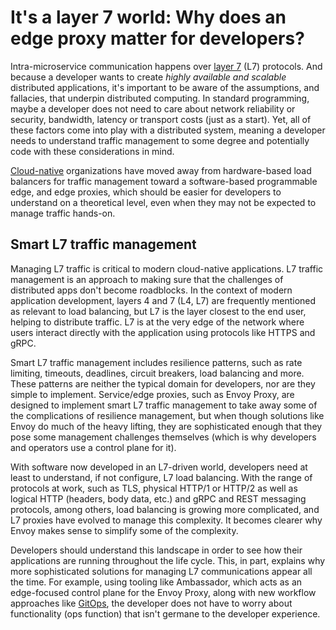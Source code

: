 # It's a layer 7 world: Why does an edge proxy matter for developers?

Intra-microservice communication happens over [layer 7](/learn/kubernetes-glossary/layer-7/) (L7) protocols. And because a developer wants to create _highly available and scalable_ distributed applications, it's important to be aware of the assumptions, and fallacies, that underpin distributed computing. In standard programming, maybe a developer does not need to care about network reliability or security, bandwidth, latency or transport costs (just as a start). Yet, all of these factors come into play with a distributed system, meaning a developer needs to understand traffic management to some degree and potentially code with these considerations in mind. 

[Cloud-native](/learn/kubernetes-glossary/load-balancer/) organizations have moved away from hardware-based load balancers for traffic management toward a software-based programmable edge, and edge proxies, which should be easier for developers to understand on a theoretical level, even when they may not be expected to manage traffic hands-on. 

## Smart L7 traffic management

Managing L7 traffic is critical to modern cloud-native applications. L7 traffic management is an approach to making sure that the challenges of distributed apps don't become roadblocks. In the context of modern application development, layers 4 and 7 (L4, L7) are frequently mentioned as relevant to load balancing, but L7 is the layer closest to the end user, helping to distribute traffic. L7 is at the very edge of the network where users interact directly with the application using protocols like HTTPS and gRPC. 

Smart L7 traffic management includes resilience patterns, such as rate limiting, timeouts, deadlines, circuit breakers, load balancing and more. These patterns are neither the typical domain for developers, nor are they simple to implement. Service/edge proxies, such as Envoy Proxy, are designed to implement smart L7 traffic management to take away some of the complications of resilience management, but when though solutions like Envoy do much of the heavy lifting, they are sophisticated enough that they pose some management challenges themselves (which is why developers and operators use a control plane for it).

With software now developed in an L7-driven world, developers need at least to understand, if not configure, L7 load balancing. With the range of protocols at work, such as TLS, physical HTTP/1 or HTTP/2 as well as logical HTTP (headers, body data, etc.) and gRPC and REST messaging protocols, among others, load balancing is growing more complicated, and L7 proxies have evolved to manage this complexity. It becomes clearer why Envoy makes sense to simplify some of the complexity.

Developers should understand this landscape in order to see how their applications are running throughout the life cycle. This, in part, explains why more sophisticated solutions for managing L7 communications appear all the time. For example, using tooling like Ambassador, which acts as an edge-focused control plane for the Envoy Proxy, along with new workflow approaches like [GitOps](/docs/argo/latest/concepts/gitops/), the developer does not have to worry about functionality (ops function) that isn't germane to the developer experience. 
